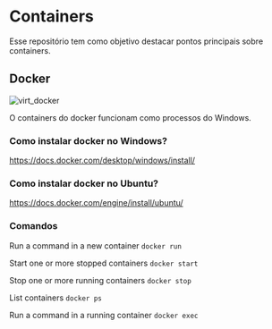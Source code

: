 # Containers

Esse repositório tem como objetivo destacar pontos principais sobre containers.

## Docker

![virt_docker](https://user-images.githubusercontent.com/41132563/154765115-020bac2d-6701-491c-b638-4f2c8c6c6020.png)

O containers do docker funcionam como processos do Windows.

### Como instalar docker no Windows? 

https://docs.docker.com/desktop/windows/install/

### Como instalar docker no Ubuntu?

https://docs.docker.com/engine/install/ubuntu/

### Comandos

Run a command in a new container
`docker run`

Start one or more stopped containers
`docker start`

Stop one or more running containers
`docker stop`

List containers
`docker ps` 

Run a command in a running container
`docker exec`
